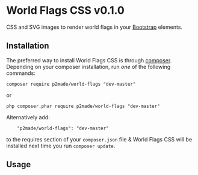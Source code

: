 World Flags CSS v0.1.0
======================

CSS and SVG images to render world flags in your [Bootstrap](http://getbootstrap.com/) elements.

Installation
------------

The preferred way to install World Flags CSS is through [composer](http://getcomposer.org/download/).
Depending on your composer installation, run *one* of the following commands:

```
composer require p2made/world-flags "dev-master"
```

or

```
php composer.phar require p2made/world-flags "dev-master"
```

Alternatively add:

```
	"p2made/world-flags": "dev-master"
```

to the requires section of your `composer.json` file & World Flags CSS will be installed next time you run `composer update`.

Usage
-----





